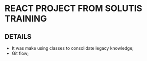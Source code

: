 # REACT PROJECT FROM SOLUTIS TRAINING

## DETAILS

- It was make using classes to consolidate legacy knowledge;
- Git flow;
